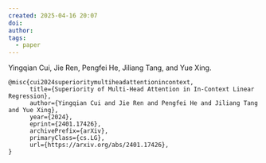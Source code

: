 ```yaml
---
created: 2025-04-16 20:07
doi:
author:
tags:
  - paper
---
```

Yingqian Cui, Jie Ren, Pengfei He, Jiliang Tang, and Yue Xing.

```
@misc{cui2024superioritymultiheadattentionincontext,
      title={Superiority of Multi-Head Attention in In-Context Linear Regression}, 
      author={Yingqian Cui and Jie Ren and Pengfei He and Jiliang Tang and Yue Xing},
      year={2024},
      eprint={2401.17426},
      archivePrefix={arXiv},
      primaryClass={cs.LG},
      url={https://arxiv.org/abs/2401.17426}, 
}
```